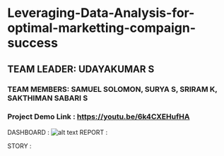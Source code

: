 # Leveraging-Data-Analysis-for-optimal-marketting-compaign-success

## TEAM LEADER: UDAYAKUMAR S
### TEAM MEMBERS: SAMUEL SOLOMON, SURYA S, SRIRAM K, SAKTHIMAN SABARI S
### Project Demo Link : https://youtu.be/6k4CXEHufHA

DASHBOARD : 
![alt text](https://drive.google.com/file/d/1EZ917Gzgra0YcEGf7E-K24FNbkrqUTKK/view?usp=sharing/view)
REPORT : 

STORY : 
